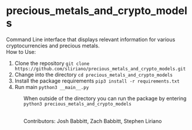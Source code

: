 # precious_metals_and_crypto_models
Command Line interface that displays relevant information for various cryptocurrencies and precious metals.
<br>
How to Use:
<ol>
<li> Clone the repository <code>git clone https://github.com/sliriano/precious_metals_and_crypto_models.git</code></li> 
<li>Change into the directory <code>cd precious_metals_and_crypto_models</code></li>
<li>Install the package requirements <code>pip3 install -r requirements.txt</code></li>
<li>Run main <code>python3 __main__.py</code></li>
<ul/>
<p>When outside of the directory you can run the package by entering <code>python3 precious_metals_and_crypto_models</code></p>
<br>
Contributors: Josh Babbitt, Zach Babbitt, Stephen Liriano
